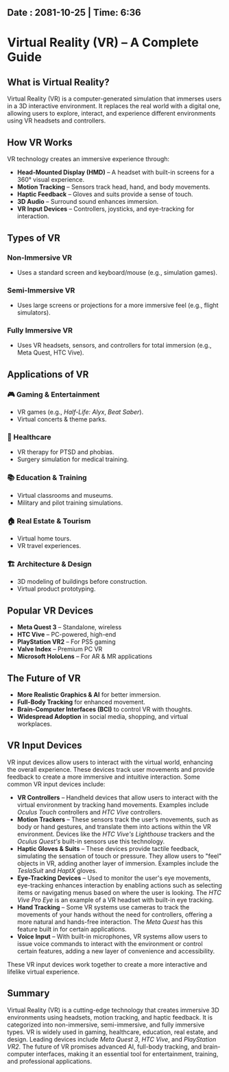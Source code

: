 Date : 2081-10-25   | Time: 6:36
---
# Virtual Reality (VR) – A Complete Guide

## What is Virtual Reality?

Virtual Reality (VR) is a computer-generated simulation that immerses users in a 3D interactive environment. It replaces the real world with a digital one, allowing users to explore, interact, and experience different environments using VR headsets and controllers.

## How VR Works

VR technology creates an immersive experience through:

- **Head-Mounted Display (HMD)** – A headset with built-in screens for a 360° visual experience.
- **Motion Tracking** – Sensors track head, hand, and body movements.
- **Haptic Feedback** – Gloves and suits provide a sense of touch.
- **3D Audio** – Surround sound enhances immersion.
- **VR Input Devices** – Controllers, joysticks, and eye-tracking for interaction.

## Types of VR

### Non-Immersive VR
- Uses a standard screen and keyboard/mouse (e.g., simulation games).

### Semi-Immersive VR
- Uses large screens or projections for a more immersive feel (e.g., flight simulators).

### Fully Immersive VR
- Uses VR headsets, sensors, and controllers for total immersion (e.g., Meta Quest, HTC Vive).

## Applications of VR

### 🎮 Gaming & Entertainment
- VR games (e.g., *Half-Life: Alyx*, *Beat Saber*).
- Virtual concerts & theme parks.

### 🏥 Healthcare
- VR therapy for PTSD and phobias.
- Surgery simulation for medical training.

### 📚 Education & Training
- Virtual classrooms and museums.
- Military and pilot training simulations.

### 🏠 Real Estate & Tourism
- Virtual home tours.
- VR travel experiences.

### 🏗️ Architecture & Design
- 3D modeling of buildings before construction.
- Virtual product prototyping.

## Popular VR Devices

- **Meta Quest 3** – Standalone, wireless
- **HTC Vive** – PC-powered, high-end
- **PlayStation VR2** – For PS5 gaming
- **Valve Index** – Premium PC VR
- **Microsoft HoloLens** – For AR & MR applications

## The Future of VR

- **More Realistic Graphics & AI** for better immersion.
- **Full-Body Tracking** for enhanced movement.
- **Brain-Computer Interfaces (BCI)** to control VR with thoughts.
- **Widespread Adoption** in social media, shopping, and virtual workplaces.

## VR Input Devices

VR input devices allow users to interact with the virtual world, enhancing the overall experience. These devices track user movements and provide feedback to create a more immersive and intuitive interaction. Some common VR input devices include:

- **VR Controllers** – Handheld devices that allow users to interact with the virtual environment by tracking hand movements. Examples include *Oculus Touch* controllers and *HTC Vive* controllers.
- **Motion Trackers** – These sensors track the user’s movements, such as body or hand gestures, and translate them into actions within the VR environment. Devices like the *HTC Vive's Lighthouse* trackers and the *Oculus Quest's* built-in sensors use this technology.
- **Haptic Gloves & Suits** – These devices provide tactile feedback, simulating the sensation of touch or pressure. They allow users to "feel" objects in VR, adding another layer of immersion. Examples include the *TeslaSuit* and *HaptX* gloves.
- **Eye-Tracking Devices** – Used to monitor the user's eye movements, eye-tracking enhances interaction by enabling actions such as selecting items or navigating menus based on where the user is looking. The *HTC Vive Pro Eye* is an example of a VR headset with built-in eye tracking.
- **Hand Tracking** – Some VR systems use cameras to track the movements of your hands without the need for controllers, offering a more natural and hands-free interaction. The *Meta Quest* has this feature built in for certain applications.
- **Voice Input** – With built-in microphones, VR systems allow users to issue voice commands to interact with the environment or control certain features, adding a new layer of convenience and accessibility.

These VR input devices work together to create a more interactive and lifelike virtual experience.

## Summary

Virtual Reality (VR) is a cutting-edge technology that creates immersive 3D environments using headsets, motion tracking, and haptic feedback. It is categorized into non-immersive, semi-immersive, and fully immersive types. VR is widely used in gaming, healthcare, education, real estate, and design. Leading devices include *Meta Quest 3*, *HTC Vive*, and *PlayStation VR2*. The future of VR promises advanced AI, full-body tracking, and brain-computer interfaces, making it an essential tool for entertainment, training, and professional applications.
